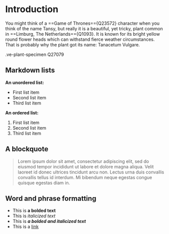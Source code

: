 <param ve-config 
       title="Tansy"
       author="Iris (Plant Planet Plate Limburg)"
       banner="https://upload.wikimedia.org/wikipedia/commons/1/1e/Tanacetum_vulgare_in_Turkey.jpg" 
       layout="vertical">


# Introduction

You might think of a ==Game of Thrones=={Q23572} character when you think of the name Tansy, but really it is a beautiful, yet tricky, plant common in ==Limburg, The Netherlands=={Q1093}. It is known for its bright yellow round flower heads which can withstand fierce weather circumstances. That is probably why the plant got its name: Tanacetum Vulgare. 

.ve-plant-specimen Q27079

## Markdown lists

**An unordered list:**
- First list item
- Second list item
- Third list item

**An ordered list:**
1. First list item
1. Second list item
1. Third list item

## A blockquote

> Lorem ipsum dolor sit amet, consectetur adipiscing elit, sed do eiusmod tempor incididunt ut labore et dolore magna aliqua. Velit laoreet id donec ultrices tincidunt arcu non. Lectus urna duis convallis convallis tellus id interdum. Mi bibendum neque egestas congue quisque egestas diam in. 

## Word and phrase formatting

- This is **a bolded text**
- This is _italicized text_
- This is ***a bolded and italicized text***
- This is a [link](https://some-url.net)